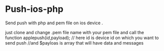# Push-ios-php
Send push with php and pem file on ios device .

just clone and change .pem file name with your pem file and call the function applepush($id,$payload);
// here id is device id on which you want to send push 
//and $payloas is array that will have data and messages 


